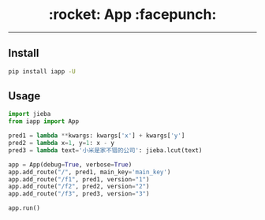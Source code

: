 <h1 align = "center">:rocket: App :facepunch:</h1>

---

## Install
```bash
pip install iapp -U
```
## Usage
```python
import jieba
from iapp import App

pred1 = lambda **kwargs: kwargs['x'] + kwargs['y']
pred2 = lambda x=1, y=1: x - y
pred3 = lambda text='小米是家不错的公司': jieba.lcut(text)

app = App(debug=True, verbose=True)
app.add_route("/", pred1, main_key='main_key')
app.add_route("/f1", pred1, version="1")
app.add_route("/f2", pred2, version="2")
app.add_route("/f3", pred3, version="3")

app.run()
```
```python

```
